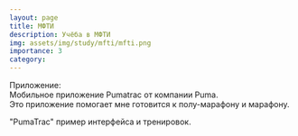 ```yaml
---
layout: page
title: МФТИ
description: Учёба в МФТИ
img: assets/img/study/mfti/mfti.png
importance: 3
category: 
---
```


Приложение:<br/>
Мобильное приложение Pumatrac от компании Puma.<br/>
Это приложение помогает мне готовится к полу-марафону и марафону.
 
"PumaTrac" пример интерфейса и тренировок. <br/>

